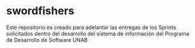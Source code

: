 # swordfishers
Este repositorio es creado para adelantar las entregas de los Sprints solicitados dentro del desarrollo del sistema de información del Programa de Desarrollo de Software UNAB  
